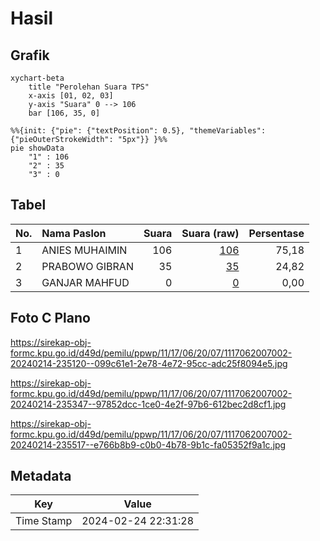 # Hasil

## Grafik

```mermaid
xychart-beta
    title "Perolehan Suara TPS"
    x-axis [01, 02, 03]
    y-axis "Suara" 0 --> 106
    bar [106, 35, 0]
```

```mermaid
%%{init: {"pie": {"textPosition": 0.5}, "themeVariables": {"pieOuterStrokeWidth": "5px"}} }%%
pie showData
    "1" : 106
    "2" : 35
    "3" : 0
```

## Tabel

| No. | Nama Paslon    | Suara | Suara (raw) | Persentase |
|:--- |:-------------- | -----:| -----------:| ----------:|
| 1   | ANIES MUHAIMIN | 106   | [106][p-1]  | 75,18      |
| 2   | PRABOWO GIBRAN | 35    | [35][p-2]   | 24,82      |
| 3   | GANJAR MAHFUD  | 0     | [0][p-3]    | 0,00       |


[p-1]: https://github.com/gigit-pemilu/pemilu-2024-11-aceh/blob/main/pilpres/hitung-suara/sub/11-aceh/sub/17-bener-meriah/sub/06-wih-pesam/sub/2007-suka-jadi/sub/002-tps/sub/paslon-1.txt
[p-2]: https://github.com/gigit-pemilu/pemilu-2024-11-aceh/blob/main/pilpres/hitung-suara/sub/11-aceh/sub/17-bener-meriah/sub/06-wih-pesam/sub/2007-suka-jadi/sub/002-tps/sub/paslon-2.txt
[p-3]: https://github.com/gigit-pemilu/pemilu-2024-11-aceh/blob/main/pilpres/hitung-suara/sub/11-aceh/sub/17-bener-meriah/sub/06-wih-pesam/sub/2007-suka-jadi/sub/002-tps/sub/paslon-3.txt

## Foto C Plano

https://sirekap-obj-formc.kpu.go.id/d49d/pemilu/ppwp/11/17/06/20/07/1117062007002-20240214-235120--099c61e1-2e78-4e72-95cc-adc25f8094e5.jpg

https://sirekap-obj-formc.kpu.go.id/d49d/pemilu/ppwp/11/17/06/20/07/1117062007002-20240214-235347--97852dcc-1ce0-4e2f-97b6-612bec2d8cf1.jpg

https://sirekap-obj-formc.kpu.go.id/d49d/pemilu/ppwp/11/17/06/20/07/1117062007002-20240214-235517--e766b8b9-c0b0-4b78-9b1c-fa05352f9a1c.jpg


## Metadata

| Key        | Value               |
| ---------- | ------------------- |
| Time Stamp | 2024-02-24 22:31:28 |



